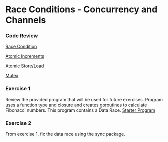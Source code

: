 # Race Conditions - Concurrency and Channels

### Code Review

[Race Condition](../example1/example1.go)

[Atomic Increments](../example2/example2.go)

[Atomic Store/Load](../example3/example3.go)

[Mutex](../example4/example4.go)

### Exercise 1
Review the provided program that will be used for future exercises. Program uses a function type and closure and creates goroutines to calculate Fibonacci numbers. This program contains a Data Race.
[Starter Program](exercise.go)

### Exercise 2
From exercise 1, fix the data race using the sync package.

